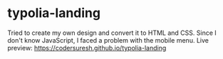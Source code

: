 # typolia-landing
Tried to create my own design and convert it to HTML and CSS. Since I don't know JavaScript, I faced a problem with the mobile menu. 
Live preview: https://codersuresh.github.io/typolia-landing
